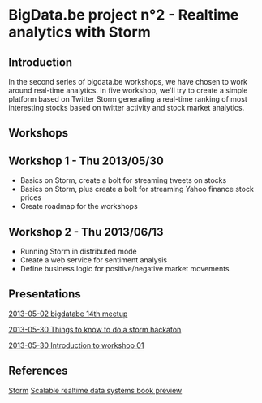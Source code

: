 BigData.be project n°2 - Realtime analytics with Storm
======================================================
Introduction
------------
In the second series of bigdata.be workshops, we have chosen to work around real-time analytics. In five workshop, we'll try to create a simple platform based on Twitter Storm generating a real-time ranking of most interesting stocks based on twitter activity and stock market analytics. 

Workshops
---------

## Workshop 1 - Thu 2013/05/30
* Basics on Storm, create a bolt for streaming tweets on stocks
* Basics on Storm, plus create a bolt for streaming Yahoo finance stock prices
* Create roadmap for the workshops

## Workshop 2 - Thu 2013/06/13
* Running Storm in distributed mode
* Create a web service for sentiment analysis
* Define business logic for positive/negative market movements


Presentations
--------------
[2013-05-02 bigdatabe 14th meetup](http://kennyhelsens.github.io/khelsenspages/bigdatabe_20130502/)

[2013-05-30 Things to know to do a storm hackaton](prezi.com/ajzue33n0pal/things-to-know-to-do-a-storm-hackaton/)

[2013-05-30 Introduction to workshop 01](http://kennyhelsens.github.io/khelsenspages/bigdatabe_20130530_ws1/)

References
----------
[Storm](http://storm-project.net/)
[Scalable realtime data systems book preview](http://www.manning.com/marz/BD_meap_ch01.pdf)


